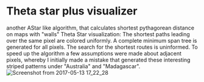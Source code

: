 # Theta star plus visualizer
another AStar like algorithm, that calculates shortest pythagorean distance on maps with "walls"
Theta Star visualization: The shortest paths leading over the same pixel are colored
uniformly. A complete minimum span tree is generated for all pixels. The search for the
shortest routes is uninformed. To speed up the algorithm a few assumptions were made
about adjacent pixels, whereby I initially made a mistake that generated these interesting
striped patterns under "Australia" and "Madagascar".
![Screenshot from 2017-05-13 17_22_28](https://user-images.githubusercontent.com/15786772/65604624-14ebac80-dfa8-11e9-89fb-3599f65949ee.png)
